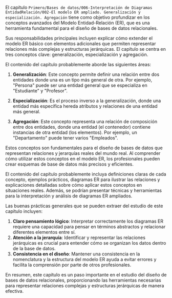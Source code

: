 El capítulo `Primero/Bases de datos/006-Interpretación de Diagramas EntidadRelación/002-El modelo ER ampliado. Generalización y especialización. Agregación` tiene como objetivo profundizar en los conceptos avanzados del Modelo Entidad-Relación (ER), que es una herramienta fundamental para el diseño de bases de datos relacionales.

Sus responsabilidades principales incluyen explicar cómo extender el modelo ER básico con elementos adicionales que permiten representar relaciones más complejas y estructuras jerárquicas. El capítulo se centra en tres conceptos clave: generalización, especialización y agregación.

El contenido del capítulo probablemente aborde las siguientes áreas:

1. **Generalización**: Este concepto permite definir una relación entre dos entidades donde una es un tipo más general de otra. Por ejemplo, "Persona" puede ser una entidad general que se especializa en "Estudiante" y "Profesor".

2. **Especialización**: Es el proceso inverso a la generalización, donde una entidad más específica hereda atributos y relaciones de una entidad más general.

3. **Agregación**: Este concepto representa una relación de composición entre dos entidades, donde una entidad (el contenedor) contiene instancias de otra entidad (los elementos). Por ejemplo, un "Departamento" puede tener varios "Empleados".

Estos conceptos son fundamentales para el diseño de bases de datos que representan relaciones y jerarquías reales del mundo real. Al comprender cómo utilizar estos conceptos en el modelo ER, los profesionales pueden crear esquemas de base de datos más precisos y eficientes.

El contenido del capítulo probablemente incluya definiciones claras de cada concepto, ejemplos prácticos, diagramas ER para ilustrar las relaciones y explicaciones detalladas sobre cómo aplicar estos conceptos en situaciones reales. Además, se podrían presentar técnicas y herramientas para la interpretación y análisis de diagramas ER ampliados.

Las buenas prácticas generales que se pueden extraer del estudio de este capítulo incluyen:

1. **Claro pensamiento lógico**: Interpretar correctamente los diagramas ER requiere una capacidad para pensar en términos abstractos y relacionar diferentes elementos entre sí.
2. **Atención a la jerarquía**: Identificar y representar las relaciones jerárquicas es crucial para entender cómo se organizan los datos dentro de la base de datos.
3. **Consistencia en el diseño**: Mantener una consistencia en la nomenclatura y la estructura del modelo ER ayuda a evitar errores y facilita la comprensión por parte de otros profesionales.

En resumen, este capítulo es un paso importante en el estudio del diseño de bases de datos relacionales, proporcionando las herramientas necesarias para representar relaciones complejas y estructuras jerárquicas de manera efectiva.
